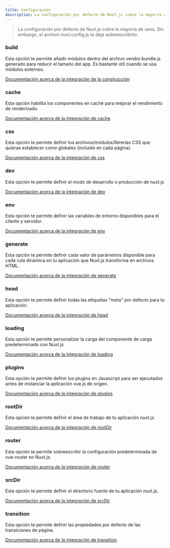 ```yaml
---
title: Configuración
description: La configuración por defecto de Nuxt.js cubre la mayoría de usos. Sin embargo, el archivo nuxt.config.js te deja sobreescribirlo.
---
```


> La configuración por defecto de Nuxt.js cubre la mayoría de usos. Sin embargo, el archivo nuxt.config.js te deja sobreescribirlo.

### build

Esta opción te permite añadir módulos dentro del archivo vendor.bundle.js generado para reducir el tamaño del app. Es bastante útil cuando se usa módulos externos.

[Documentación acerca de la integración de la construcción](/api/configuration-build)

### cache

Esta opción habilita los componentes en caché para mejorar el rendimiento de renderizado.

[Documentación acerca de la integración de cache](/api/configuration-cache)

### css

Esta opción te permite definir los archivos/módulos/librerías CSS que quieras establecer como globales (incluido en cada página).

[Documentación acerca de la integración de css](/api/configuration-css)

### dev

Esta opción te permite definir el modo de desarrollo o producción de nuxt.js

[Documentación acerca de la integración de dev](/api/configuration-dev)

### env

Esta opción te permite definir las variables de entorno disponibles para el cliente y servidor.

[Documentación acerca de la integración de env](/api/configuration-env)

### generate

Esta opción te permite definir cada valor de parámetros disponible para cada ruta dinámica en tu aplicación que Nuxt.js transforma en archivos HTML.

[Documentación acerca de la integración de generate](/api/configuration-generate)

### head

Esta opción te permite definir todas las etiquetas "meta" por defecto para tu aplicación.

[Documentación acerca de la integración de head](/api/configuration-head)

### loading

Esta opción te permite personalizar la carga del componente de carga predeterminado con Nuxt.js.

[Documentación acerca de la integración de loading](/api/configuration-loading)

### plugins

Esta opción te permite definir los plugins en Javascript para ser ejecutados antes de instanciar la aplicación vue.js de origen.

[Documentación acerca de la integración de plugins](/api/configuration-plugins)

### rootDir

Esta opción te permite definir el área de trabajo de tu aplicación nuxt.js.

[Documentación acerca de la integración de rootDir](/api/configuration-rootdir)

### router

Esta opción te permite sobreescribir la configuración predeterminada de vue-router en Nuxt.js.

[Documentación acerca de la integración de router](/api/configuration-router)

### srcDir

Esta opción te permite definir el directorio fuente de tu aplicación nuxt.js.

[Documentación acerca de la integración de srcDir](/api/configuration-srcdir)

### transition

Esta opción te permite definir las propiedades por defecto de las transiciones de página.

[Documentación acerca de la integración de transition](/api/configuration-transition)
